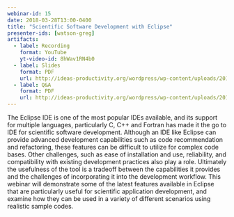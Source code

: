 ```yaml
---
webinar-id: 15
date: 2018-03-28T13:00-0400
title: "Scientific Software Development with Eclipse"
presenter-ids: [watson-greg]
artifacts:
  - label: Recording
    format: YouTube
    yt-video-id: 8hWav1RN4b0
  - label: Slides
    format: PDF
    url: http://ideas-productivity.org/wordpress/wp-content/uploads/2018/03/webinar016-eclipse-slides.pdf
  - label: Q&A
    format: PDF
    url: http://ideas-productivity.org/wordpress/wp-content/uploads/2018/03/webinar016-eclipse-qa.pdf
---
```

The Eclipse IDE is one of the most popular IDEs available, and its
support for multiple languages, particularly C, C++ and Fortran has
made it the go to IDE for scientific software development. Although an
IDE like Eclipse can provide advanced development capabilities such as
code recommendation and refactoring, these features can be difficult
to utilize for complex code bases. Other challenges, such as ease of
installation and use, reliability, and compatibility with existing
development practices also play a role. Ultimately the usefulness of
the tool is a tradeoff between the capabilities it provides and the
challenges of incorporating it into the development workflow. This
webinar will demonstrate some of the latest features available in
Eclipse that are particularly useful for scientific application
development, and examine how they can be used in a variety of
different scenarios using realistic sample codes.
